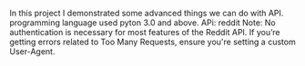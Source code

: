 In this project I demonstrated some advanced things we can do with API.
programming language used pyton 3.0 and above.
APi: reddit
Note: No authentication is necessary for most features of the Reddit API. If you’re getting errors related to Too Many Requests, ensure you're setting a custom User-Agent.
